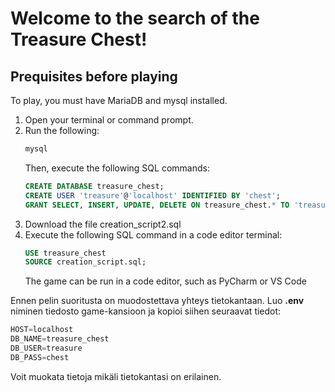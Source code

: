 # Welcome to the search of the Treasure Chest!

## Prequisites before playing
To play, you must have MariaDB and mysql installed.
1. Open your terminal or command prompt.
2.  Run the following:
    ```sh
    mysql
    ```
    Then, execute the following SQL commands:
    ```sql
    CREATE DATABASE treasure_chest;
    CREATE USER 'treasure'@'localhost' IDENTIFIED BY 'chest';
    GRANT SELECT, INSERT, UPDATE, DELETE ON treasure_chest.* TO 'treasure'@'localhost';
    ```  
3. Download the file creation_script2.sql
4. Execute the following SQL command in a code editor terminal:
    ```sql
    USE treasure_chest
    SOURCE creation_script.sql;
    ```
    The game can be run in a code editor, such as PyCharm or VS Code


Ennen pelin suoritusta on muodostettava yhteys tietokantaan. 
Luo **.env** niminen tiedosto game-kansioon ja kopioi siihen seuraavat tiedot:

```python
HOST=localhost
DB_NAME=treasure_chest
DB_USER=treasure
DB_PASS=chest
```

Voit muokata tietoja mikäli tietokantasi on erilainen.

